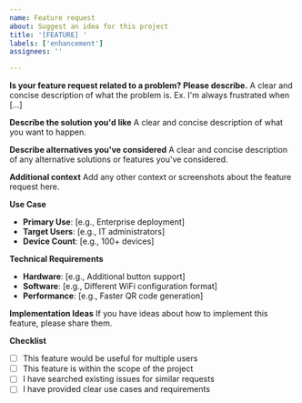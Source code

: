 ```yaml
---
name: Feature request
about: Suggest an idea for this project
title: '[FEATURE] '
labels: ['enhancement']
assignees: ''

---
```


**Is your feature request related to a problem? Please describe.**
A clear and concise description of what the problem is. Ex. I'm always frustrated when [...]

**Describe the solution you'd like**
A clear and concise description of what you want to happen.

**Describe alternatives you've considered**
A clear and concise description of any alternative solutions or features you've considered.

**Additional context**
Add any other context or screenshots about the feature request here.

**Use Case**
- **Primary Use**: [e.g., Enterprise deployment]
- **Target Users**: [e.g., IT administrators]
- **Device Count**: [e.g., 100+ devices]

**Technical Requirements**
- **Hardware**: [e.g., Additional button support]
- **Software**: [e.g., Different WiFi configuration format]
- **Performance**: [e.g., Faster QR code generation]

**Implementation Ideas**
If you have ideas about how to implement this feature, please share them.

**Checklist**
- [ ] This feature would be useful for multiple users
- [ ] This feature is within the scope of the project
- [ ] I have searched existing issues for similar requests
- [ ] I have provided clear use cases and requirements 